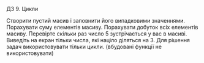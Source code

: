 ДЗ 9. Цикли

Створити пустий масив і заповнити його випадковими значеннями.
Порахувати суму елементів масиву.
Порахувати добуток всіх елементів масиву.
Перевірте скільки раз число 5 зустрічається у вас в масиві.
Виведіть на екран тільки числа, які націло діляться на 3.
Для рішення задач використовувати тільки цикли. (вбудовані функції не використовувати)